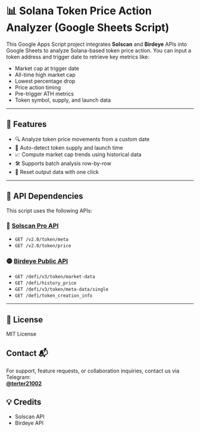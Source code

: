 # 📊 Solana Token Price Action Analyzer (Google Sheets Script)

This Google Apps Script project integrates **Solscan** and **Birdeye** APIs into Google Sheets to analyze Solana-based token price action. You can input a token address and trigger date to retrieve key metrics like:

- Market cap at trigger date
- All-time high market cap
- Lowest percentage drop
- Price action timing
- Pre-trigger ATH metrics
- Token symbol, supply, and launch data

---

## 🚀 Features

- 🔍 Analyze token price movements from a custom date
- 🧠 Auto-detect token supply and launch time
- 📈 Compute market cap trends using historical data
- 🛠 Supports batch analysis row-by-row
- 🧹 Reset output data with one click

---

## 🧩 API Dependencies

This script uses the following APIs:

### 🔷 [Solscan Pro API](https://pro-api.solscan.io/)
- `GET /v2.0/token/meta`
- `GET /v2.0/token/price`

### 🟡 [Birdeye Public API](https://birdeye.so/)
- `GET /defi/v3/token/market-data`
- `GET /defi/history_price`
- `GET /defi/v3/token/meta-data/single`
- `GET /defi/token_creation_info`

---

## 📘 License
MIT License


## Contact 📬
For support, feature requests, or collaboration inquiries, contact us via Telegram:  
**[@terter21002](https://t.me/terter21002)**

## 💡 Credits
- Solscan API
- Birdeye API
